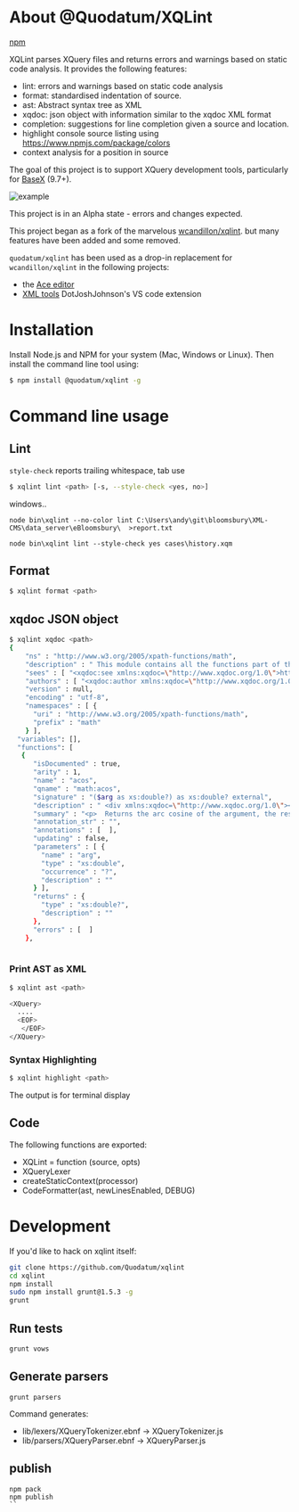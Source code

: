 # About @Quodatum/XQLint 
[npm](https://www.npmjs.com/package/@quodatum/xqlint)

XQLint parses XQuery  files and returns errors and warnings based on static code analysis. It provides the following features:
* lint: errors and warnings based on static code analysis
* format:  standardised indentation of source.
* ast:   Abstract syntax tree as XML
* xqdoc: json object with information similar to the xqdoc XML format
* completion: suggestions for line completion given a source and location. 
* highlight console source listing using https://www.npmjs.com/package/colors
* context analysis for a position in source

 The goal of this project is to support XQuery development tools, particularly for [BaseX](https:basex.org) (9.7+).

![example](https:doc/lint.png)

This project is in an Alpha state - errors and changes expected.

This project began as a fork of the marvelous [wcandillon/xqlint](https://github.com/wcandillon/xqlint).
but many features have been added and some removed.

 `quodatum/xqlint` has been used as a drop-in replacement for `wcandillon/xqlint` in the following projects:

* the [Ace editor](https://github.com/ajaxorg/ace) 
* [XML tools](https://github.com/DotJoshJohnson/vscode-xml) DotJoshJohnson's VS code extension 

# Installation

Install Node.js and NPM for your system (Mac, Windows or Linux). Then install the command line tool using:

```bash
$ npm install @quodatum/xqlint -g
```
# Command line usage
## Lint

`style-check` reports trailing whitespace, tab use
```bash
$ xqlint lint <path> [-s, --style-check <yes, no>]
```

windows..
```
node bin\xqlint --no-color lint C:\Users\andy\git\bloomsbury\XML-CMS\data_server\eBloomsbury\  >report.txt

node bin\xqlint lint --style-check yes cases\history.xqm 
```

## Format

```bash
$ xqlint format <path>
```

## xqdoc JSON object

```bash
$ xqlint xqdoc <path>
{
    "ns" : "http://www.w3.org/2005/xpath-functions/math", 
    "description" : " This module contains all the functions part of the\n W3C XPath and XQuery Functions and Operators 3.0\n section \"4.7 Trigonometric and exponential functions\".\n", 
    "sees" : [ "<xqdoc:see xmlns:xqdoc=\"http://www.xqdoc.org/1.0\">http://www.w3.org/TR/xpath-functions-30/#trigonometry</xqdoc:see>" ], 
    "authors" : [ "<xqdoc:author xmlns:xqdoc=\"http://www.xqdoc.org/1.0\">www.w3c.org</xqdoc:author>" ], 
    "version" : null, 
    "encoding" : "utf-8", 
    "namespaces" : [ {
      "uri" : "http://www.w3.org/2005/xpath-functions/math", 
      "prefix" : "math"
    } ], 
  "variables": [],
  "functions": [
   {
      "isDocumented" : true, 
      "arity" : 1, 
      "name" : "acos", 
      "qname" : "math:acos", 
      "signature" : "($arg as xs:double?) as xs:double? external", 
      "description" : " <div xmlns:xqdoc=\"http://www.xqdoc.org/1.0\"><p xmlns:e=\"http://www.w3.org/1999/XSL/Spec/ElementSyntax\">Returns the arc cosine of the argument, the result being in the range zero to\n                +<var>œÄ</var> radians.</p><p xmlns:e=\"http://www.w3.org/1999/XSL/Spec/ElementSyntax\"><example role=\"signature\"><proto name=\"acos\" return-type=\"xs:double?\" isOp=\"no\" prefix=\"math\" returnEmptyOk=\"no\" returnSeq=\"no\" returnVaries=\"no\" isSchema=\"no\" isDatatype=\"no\" isSpecial=\"no\"><arg name=\"arg\" type=\"xs:double?\"/></proto></example></p><p xmlns:e=\"http://www.w3.org/1999/XSL/Spec/ElementSyntax\">This function is <termref def=\"dt-deterministic\">deterministic</termref>, <termref def=\"dt-context-independent\">context-independent</termref>,  and <termref def=\"dt-focus-independent\">focus-independent</termref>. </p><p xmlns:e=\"http://www.w3.org/1999/XSL/Spec/ElementSyntax\">If <code>$arg</code> is the empty sequence, the function returns the empty sequence.</p><p xmlns:e=\"http://www.w3.org/1999/XSL/Spec/ElementSyntax\" diff=\"chg\" at=\"G\">Otherwise the result is the arc cosine of <code>$</code><var>Œ∏</var>,\n             treated as an angle in radians, as defined in the <bibref ref=\"ieee754-2008\"/>\n             specification of the <code>acos</code> function applied to 64-bit binary floating point\n             values.</p><p xmlns:e=\"http://www.w3.org/1999/XSL/Spec/ElementSyntax\">The treatment of the <code>invalidOperation</code> exception is defined in <specref ref=\"op.numeric\"/>. </p><p xmlns:e=\"http://www.w3.org/1999/XSL/Spec/ElementSyntax\">If <code>$arg</code> is <code>NaN</code>, or if its absolute value is greater than one,\n             then the result is <code>NaN</code>.</p><p xmlns:e=\"http://www.w3.org/1999/XSL/Spec/ElementSyntax\">In other cases the result is an <code>xs:double</code> value representing an angle\n                <var>Œ∏</var> in radians in the range <code>0 &lt;= $</code><var>Œ∏</var><code> &lt;=\n                +</code><var>œÄ</var>. </p></div>\n", 
      "summary" : "<p>  Returns the arc cosine of the argument, the result being in the range zero to\n                + œÄ  radians.</p>", 
      "annotation_str" : "", 
      "annotations" : [  ], 
      "updating" : false, 
      "parameters" : [ {
        "name" : "arg", 
        "type" : "xs:double", 
        "occurrence" : "?", 
        "description" : ""
      } ], 
      "returns" : {
        "type" : "xs:double?", 
        "description" : ""
      }, 
      "errors" : [  ]
    },
   
```
### Print AST as XML

```bash
$ xqlint ast <path>

<XQuery>
  ....
  <EOF>
   </EOF>
</XQuery>
```

### Syntax Highlighting

```bash
$ xqlint highlight <path>
```
The output is for terminal display

## Code
The following functions are exported:
 
* XQLint = function (source, opts)
* XQueryLexer
* createStaticContext(processor)
* CodeFormatter(ast, newLinesEnabled, DEBUG)


# Development

If you'd like to hack on xqlint itself:

```bash
git clone https://github.com/Quodatum/xqlint
cd xqlint
npm install
sudo npm install grunt@1.5.3 -g
grunt
```

## Run tests

```bash
grunt vows
```


## Generate parsers

`grunt parsers`

Command generates:

 *   lib/lexers/XQueryTokenizer.ebnf -> XQueryTokenizer.js
 *   lib/parsers/XQueryParser.ebnf -> XQueryParser.js

## publish

```
npm pack
npm publish
``

